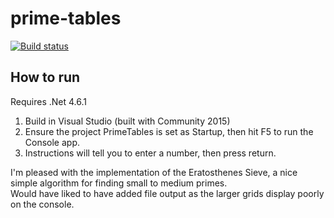 # prime-tables

[![Build status](http://ci.appveyor.com/api/projects/status/g4oii09h2ifhu641?svg=true)](http://ci.appveyor.com/project/ChrisAnn/prime-tables)

## How to run
Requires .Net 4.6.1
1. Build in Visual Studio (built with Community 2015)
2. Ensure the project PrimeTables is set as Startup, then hit F5 to run the Console app.
3. Instructions will tell you to enter a number, then press return.

I'm pleased with the implementation of the Eratosthenes Sieve, a nice simple algorithm for finding small to medium primes.  
Would have liked to have added file output as the larger grids display poorly on the console.
